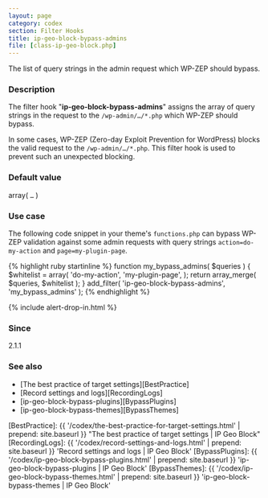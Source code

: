 ```yaml
---
layout: page
category: codex
section: Filter Hooks
title: ip-geo-block-bypass-admins
file: [class-ip-geo-block.php]
---
```


The list of query strings in the admin request which WP-ZEP should bypass.

<!--more-->

### Description ###

The filter hook "**ip-geo-block-bypass-admins**" assigns the array of query 
strings in the request to the `/wp-admin/…/*.php` which WP-ZEP should bypass.

In some cases, WP-ZEP (Zero-day Exploit Prevention for WordPress) blocks the 
valid request to the `/wp-admin/…/*.php`. This filter hook is used to prevent 
such an unexpected blocking.

### Default value ###

array( `…` )

### Use case ###

The following code snippet in your theme's `functions.php` can bypass WP-ZEP 
validation against some admin requests with query strings `action=do-my-action`
and `page=my-plugin-page`.

{% highlight ruby startinline %}
function my_bypass_admins( $queries ) {
    $whitelist = array(
        'do-my-action',
        'my-plugin-page',
    );
    return array_merge( $queries, $whitelist );
}
add_filter( 'ip-geo-block-bypass-admins', 'my_bypass_admins' );
{% endhighlight %}

{% include alert-drop-in.html %}

### Since ###

2.1.1

### See also ###

- [The best practice of target settings][BestPractice]
- [Record settings and logs][RecordingLogs]
- [ip-geo-block-bypass-plugins][BypassPlugins]
- [ip-geo-block-bypass-themes][BypassThemes]

[IP-Geo-Block]:  https://wordpress.org/plugins/ip-geo-block/ "WordPress › IP Geo Block « WordPress Plugins"
[BestPractice]:  {{ '/codex/the-best-practice-for-target-settings.html' | prepend: site.baseurl }} "The best practice of target settings | IP Geo Block"
[RecordingLogs]: {{ '/codex/record-settings-and-logs.html'              | prepend: site.baseurl }} 'Record settings and logs | IP Geo Block'
[BypassPlugins]: {{ '/codex/ip-geo-block-bypass-plugins.html'           | prepend: site.baseurl }} 'ip-geo-block-bypass-plugins | IP Geo Block'
[BypassThemes]:  {{ '/codex/ip-geo-block-bypass-themes.html'            | prepend: site.baseurl }} 'ip-geo-block-bypass-themes | IP Geo Block'
